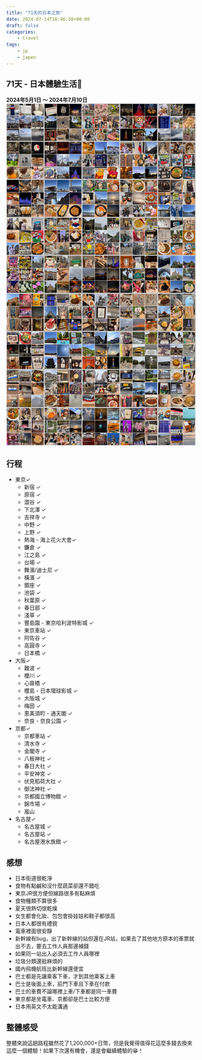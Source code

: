 ```yaml
---
title: "71天的日本之旅"
date: 2024-07-14T16:46:58+08:00
draft: false
categories:
    - travel
tags:
    - jp
    - japen
---
```


## 71天 - 日本體驗生活📝
**2024年5月1日 ～ 2024年7月10日**
![June](/imgs/jp/full-jp.png)

## 行程
* 東京✓
  * 新宿 ✓
  * 原宿 ✓
  * 澀谷 ✓
  * 下北澤 ✓
  * 吉祥寺 ✓
  * 中野 ✓
  * 上野 ✓
  * 熱海 - 海上花火大會✓
  * 鐮倉 ✓
  * 江之島 ✓
  * 台場 ✓
  * 舞濱/迪士尼 ✓
  * 橫濱 ✓
  * 銀座 ✓
  * 池袋 ✓
  * 秋葉原 ✓
  * 春日部 ✓
  * 淺草 ✓
  * 豐島園 - 東京哈利波特影城 ✓
  * 東京車站 ✓
  * 阿佐谷 ✓
  * 高圓寺 ✓
  * 日本橋 ✓
* 大阪✓
  * 難波 ✓
  * 櫻川 ✓
  * 心齋橋 ✓
  * 櫻島 - 日本環球影城 ✓
  * 大阪城 ✓
  * 梅田 ✓
  * 恵美須町 - 通天閣 ✓
  * 奈良 - 奈良公園 ✓
* 京都✓
  * 京都車站 ✓ 
  * 清水寺 ✓
  * 金閣寺 ✓
  * 八板神社 ✓
  * 春日大社 ✓
  * 平安神宮 ✓
  * 伏見稻荷大社 ✓
  * 御法神社 ✓
  * 京都國立博物館 ✓
  * 錦市場 ✓
  * 嵐山
* 名古屋✓
  * 名古屋城 ✓
  * 名古屋站 ✓
  * 名古屋港水族館 ✓

## 感想
- 日本街道很乾淨
- 食物有點鹹和沒什麼蔬菜卻還不錯吃
- 東京JR很方便但線路很多有點麻煩
- 食物種類不算很多
- 夏天很熱切很乾燥
- 女生都會化妝、包包會掛娃娃和鞋子都很高
- 日本人都很有禮貌
- 電車裡面很安靜
- 新幹線有bug，出了新幹線的站但還在JR站，如果去了其他地方原本的車票就出不去，要去工作人員那邊補錢
- 如果同一站出入必須去工作人員哪裡
- 垃圾分類還挺麻煩的
- 國內飛機航班比新幹線還便宜
- 巴士都是先讓乘客下車，才到其他乘客上車
- 巴士是後面上車，前門下車且下車在付款
- 巴士的車費不論哪裡上車/下車都是同一車費
- 東京都是坐電車、京都卻是巴士比較方便
- 日本用英文不太能溝通

## 整體感受
整體來說這趟路程雖然花了1,200,000+日幣，但是我覺得值得花這麼多錢去換來這麼一個體驗！如果下次還有機會，還是會繼續體驗的😁！